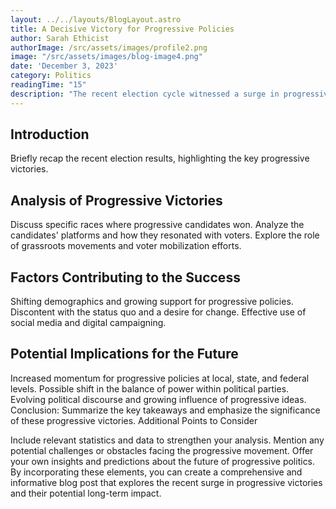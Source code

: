```yaml
---
layout: ../../layouts/BlogLayout.astro
title: A Decisive Victory for Progressive Policies
author: Sarah Ethicist
authorImage: /src/assets/images/profile2.png
image: "/src/assets/images/blog-image4.png"
date: 'December 3, 2023'
category: Politics
readingTime: "15"
description: "The recent election cycle witnessed a surge in progressive victories, marking a significant shift in the political landscape. This blog post explores these wins, analyzing the factors that fueled them and examining their potential long-term impact on progressive politics."
---
```


## Introduction
Briefly recap the recent election results, highlighting the key progressive victories.
## Analysis of Progressive Victories
Discuss specific races where progressive candidates won.
Analyze the candidates' platforms and how they resonated with voters.
Explore the role of grassroots movements and voter mobilization efforts.
## Factors Contributing to the Success
Shifting demographics and growing support for progressive policies.
Discontent with the status quo and a desire for change.
Effective use of social media and digital campaigning.
## Potential Implications for the Future
Increased momentum for progressive policies at local, state, and federal levels.
Possible shift in the balance of power within political parties.
Evolving political discourse and growing influence of progressive ideas.
Conclusion: Summarize the key takeaways and emphasize the significance of these progressive victories.
Additional Points to Consider

Include relevant statistics and data to strengthen your analysis.
Mention any potential challenges or obstacles facing the progressive movement.
Offer your own insights and predictions about the future of progressive politics.
By incorporating these elements, you can create a comprehensive and informative blog post that explores the recent surge in progressive victories and their potential long-term impact.